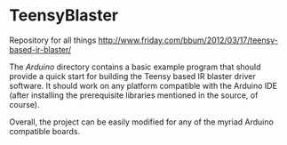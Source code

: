 TeensyBlaster
=============

Repository for all things http://www.friday.com/bbum/2012/03/17/teensy-based-ir-blaster/

The *Arduino* directory contains a basic example program that should provide a quick start for building the Teensy based IR blaster driver software.   It should work on any platform compatible with the Arduino IDE (after installing the prerequisite libraries mentioned in the source, of course).

Overall, the project can be easily modified for any of the myriad Arduino compatible boards.
